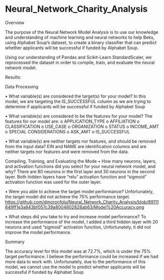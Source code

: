 # Neural_Network_Charity_Analysis

Overview

The purpose of the Neural Network Model Analysis is to use our knowledge and understanding of machine learning and neural networks to help Beks, using Alphabet Soup’s dataset, to create a binary classifier that can predict whether applicants will be successful if funded by Alphabet Soup.

Using our understanding of Pandas and Scikit-Learn StandardScaler, we reprocessed the dataset in order to compile, train, and evaluate the neural network model. 

Results:

Data Processing

•	What variable(s) are considered the target(s) for your model? In this model, we are targeting the IS_SUCCESSFUL column as we are trying to determine if applicants will be successful if funded by Alphabet Soup

•	What variable(s) are considered to be the features for your model? The features for our model are: 
o	APPLICATION_TYPE
o	AFFILIATION
o	CLASSIFICATION
o	USE_CASE
o	ORGANIZATION
o	STATUS
o	INCOME_AMT
o	SPECIAL CONSIDERATIONS
o	ASK_AMT 
o	IS_SUCCESSFUL

•	What variable(s) are neither targets nor features, and should be removed from the input data? EIN and NAME are identification columns and are neither targets nor features and were removed from the data.

Compiling, Training, and Evaluating the Mode
•	How many neurons, layers, and activation functions did you select for your neural network model, and why? There are 80 neurons in the first layer and 30 neurons in the second layer. Both hidden layers have “relu” activation function and “sigmoid” activation function was used for the outer layer. 

•	Were you able to achieve the target model performance? Unfortunately, the target model did not achieve the 75% performance target.
https://github.com/dmoronfolu/Neural_Network_Charity_Analysis/blob/89111649ff1e3a843bf057c39a8004802828ab63/Model%20Accuracy.png
 
•	What steps did you take to try and increase model performance? To increase the performance of the model, I added a third hidden layer with 20 neurons and used “sigmoid” activation function, Unfortunately, it did not improve the model performance. 

Summary

The accuracy level for this model was at 72.7%, which is under the 75% target performance. I believe the performance could be increased if we had more data to work with. Unfortunately, due to the performance of this model, we cannot use the model to predict whether applicants will be successful if funded by Alphabet Soup

